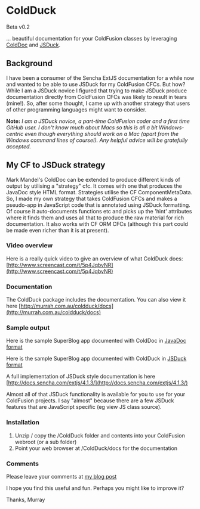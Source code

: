 # ColdDuck

Beta v0.2

... beautiful documentation for your ColdFusion classes by leveraging [ColdDoc](https://github.com/markmandel/ColdDoc) and [JSDuck](https://github.com/senchalabs/jsduck). 

## Background
I have been a consumer of the Sencha ExtJS documentation for a while now and wanted to be able to use JSDuck for my ColdFusion CFCs. But how? While I am a JSDuck novice I figured that trying to make JSDuck produce documentation directly from ColdFusion CFCs was likely to result in tears (mine!). So, after some thought, I came up with another strategy that users of other programming languages might want to consider.

**Note:** *I am a JSDuck novice, a part-time ColdFusion coder and a first time GitHub user. I don't know much about Macs so this is all a bit Windows-centric even though everything should work on a Mac (apart from the Windows command lines of course!). Any helpful advice will be gratefully accepted.*

## My CF to JSDuck strategy
Mark Mandel's ColdDoc can be extended to produce different kinds of output by utilising a "strategy" cfc. It comes with one that produces the JavaDoc style HTML format. Strategies utilise the CF ComponentMetaData. So, I made my own strategy that takes ColdFusion CFCs and makes a pseudo-app in JavaScript code that is annotated using JSDuck formatting. Of course it auto-documents functions etc and picks up the 'hint' attributes where it finds them and uses all that to produce the raw material for rich documentation. It also works with CF ORM CFCs (although this part could be made even richer than it is at present).

### Video overview
Here is a really quick video to give an overview of what ColdDuck does: [http://www.screencast.com/t/5p4JqbvNR](http://www.screencast.com/t/5p4JqbvNR)

### Documentation
The ColdDuck package includes the documentation. You can also view it here [http://murrah.com.au/coldduck/docs](http://murrah.com.au/coldduck/docs)
### Sample output
Here is the sample SuperBlog app documented with ColdDoc in [JavaDoc format](http://murrah.com.au/coldduck/samples/superblogcfc/javadoc/)

Here is the sample SuperBlog app documented with ColdDuck in [JSDuck format](http://murrah.com.au/coldduck/samples/superblogcfc/docs)

A full implementation of JSDuck style documentation is here [http://docs.sencha.com/extjs/4.1.3/](http://docs.sencha.com/extjs/4.1.3/)

Almost all of that JSDuck functionality is available for you to use for your ColdFusion projects. I say "almost" because there are a few JSDuck features that are JavaScript specific (eg view JS class source). 

### Installation
1. Unzip / copy the /ColdDuck folder and contents into your ColdFusion webroot (or a sub folder)
1. Point your web browser at /ColdDuck/docs for the documentation

### Comments
Please leave your comments at [my blog post](http://murrayhopkins.wordpress.com/2013/06/25/coldduck-beautiful-documentation-for-coldfusion-cfcs/)

I hope you find this useful and fun. Perhaps you might like to improve it?

Thanks,
Murray

